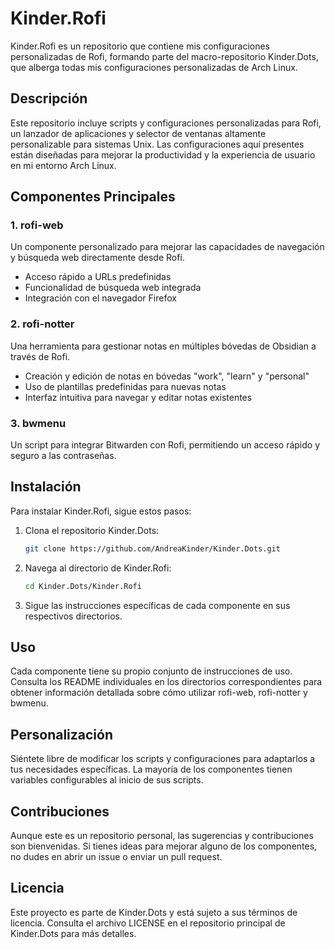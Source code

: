 # Kinder.Rofi

Kinder.Rofi es un repositorio que contiene mis configuraciones personalizadas de Rofi, formando parte del macro-repositorio Kinder.Dots, que alberga todas mis configuraciones personalizadas de Arch Linux.

## Descripción

Este repositorio incluye scripts y configuraciones personalizadas para Rofi, un lanzador de aplicaciones y selector de ventanas altamente personalizable para sistemas Unix. Las configuraciones aquí presentes están diseñadas para mejorar la productividad y la experiencia de usuario en mi entorno Arch Linux.

## Componentes Principales

### 1. rofi-web

Un componente personalizado para mejorar las capacidades de navegación y búsqueda web directamente desde Rofi.

- Acceso rápido a URLs predefinidas
- Funcionalidad de búsqueda web integrada
- Integración con el navegador Firefox

### 2. rofi-notter

Una herramienta para gestionar notas en múltiples bóvedas de Obsidian a través de Rofi.

- Creación y edición de notas en bóvedas "work", "learn" y "personal"
- Uso de plantillas predefinidas para nuevas notas
- Interfaz intuitiva para navegar y editar notas existentes

### 3. bwmenu

Un script para integrar Bitwarden con Rofi, permitiendo un acceso rápido y seguro a las contraseñas.

## Instalación

Para instalar Kinder.Rofi, sigue estos pasos:

1. Clona el repositorio Kinder.Dots:
    
    ```bash
    git clone https://github.com/AndreaKinder/Kinder.Dots.git
    ```
    
2. Navega al directorio de Kinder.Rofi:
    
    ```bash
    cd Kinder.Dots/Kinder.Rofi
    ```
    
3. Sigue las instrucciones específicas de cada componente en sus respectivos directorios.

## Uso

Cada componente tiene su propio conjunto de instrucciones de uso. Consulta los README individuales en los directorios correspondientes para obtener información detallada sobre cómo utilizar rofi-web, rofi-notter y bwmenu.

## Personalización

Siéntete libre de modificar los scripts y configuraciones para adaptarlos a tus necesidades específicas. La mayoría de los componentes tienen variables configurables al inicio de sus scripts.

## Contribuciones

Aunque este es un repositorio personal, las sugerencias y contribuciones son bienvenidas. Si tienes ideas para mejorar alguno de los componentes, no dudes en abrir un issue o enviar un pull request.

## Licencia

Este proyecto es parte de Kinder.Dots y está sujeto a sus términos de licencia. Consulta el archivo LICENSE en el repositorio principal de Kinder.Dots para más detalles.